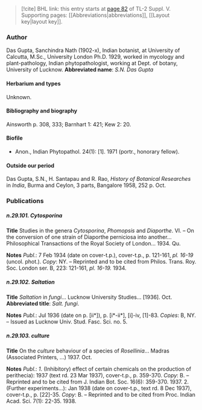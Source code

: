 > [!cite] BHL link: this entry starts at [page 82](https://www.biodiversitylibrary.org/page/33259128) of TL-2 Suppl. V.
> Supporting pages: [[Abbreviations|abbreviations]], [[Layout key|layout key]].

### Author

Das Gupta, Sanchindra Nath (1902-x), Indian botanist, at University of Calcutta, M.Sc., University London Ph.D. 1929, worked in mycology and plant-pathology, Indian phytopathologist, working at Dept. of botany, University of Lucknow. 
**Abbreviated name**: *S.N. Das Gupta*

#### Herbarium and types

Unknown.

#### Bibliography and biography

Ainsworth p. 308, 333; Barnhart 1: 421; Kew 2: 20.

#### Biofile

- Anon., Indian Phytopathol. 24(1): \[1\]. 1971 (portr., honorary fellow).

#### Outside our period

Das Gupta, S.N., H. Santapau and R. Rao, *History of Botanical Researches* in *India*, Burma and Ceylon, 3 parts, Bangalore 1958, 252 p. Oct.

### Publications

##### n.29.101. Cytosporina

**Title**
Studies in the genera *Cytosporina*, *Phomopsis* and *Diaporthe*. VI. – On the conversion of one strain of Diaporthe perniciosa into another... Philosophical Transactions of the Royal Society of London... 1934. Qu.

**Notes**
*Publ*.: 7 Feb 1934 (date on cover-t.p.), cover-t.p., p. 121-161, *pl. 16-19* (uncol. phot.). *Copy*: NY. – Reprinted and to be cited from Philos. Trans. Roy. Soc. London ser. B, 223: 121-161, *pl. 16-19.* 1934.

##### n.29.102. Saltation

**Title**
*Saltation* in *fungi*... Lucknow University Studies... \[1936\]. Oct.
**Abbreviated title**: *Salt. fungi*.

**Notes**
*Publ*.: Jul 1936 (date on p. \[ii\*\]), p. \[i\*-ii\*\], \[i\]-iv, \[1\]-83. *Copies*: B, NY. – Issued as Lucknow Univ. Stud. Fasc. Sci. no. 5.

##### n.29.103. culture

**Title**
On the *culture* behaviour of a species of *Rosellinia*... Madras (Associated Printers, ...) 1937. Oct.

**Notes**
*Publ*.: *1*. (Inhibitory) effect of certain chemicals on the production of perithecia): 1937 (text rd. 23 Mar 1937), cover-t.p., p. 359-370. *Copy*: B. – Reprinted and to be cited from J. Indian Bot. Soc. 16(6): 359-370. 1937.
2. (Further experiments...): Jan 1938 (date on cover-t.p., text rd. 8 Dec 1937), cover-t.p., p. \[22\]-35. *Copy*: B. – Reprinted and to be cited from Proc. Indian Acad. Sci. 7(1): 22-35. 1938.

